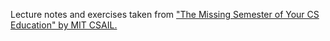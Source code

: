 Lecture notes and exercises taken from ["The Missing Semester of Your CS Education" by MIT CSAIL.](https://missing.csail.mit.edu/)